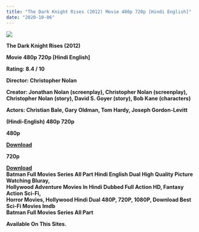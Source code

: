 ```yaml
---
title: "The Dark Knight Rises (2012) Movie 480p 720p [Hindi English]"
date: "2020-10-06"
---
```


[**![](https://1.bp.blogspot.com/-U67aUg92W30/X0TdFzdPo-I/AAAAAAAAEm8/9cykS5iXw2oD2SU3f-UN6gZUBaLFpj2zQCLcBGAsYHQ/s1600/images{2deb609f52c527dc8b4fbab26c6d0bae2964b23de7178cabf97238dc1868ff55}252859{2deb609f52c527dc8b4fbab26c6d0bae2964b23de7178cabf97238dc1868ff55}2529.webp)**](https://1.bp.blogspot.com/-U67aUg92W30/X0TdFzdPo-I/AAAAAAAAEm8/9cykS5iXw2oD2SU3f-UN6gZUBaLFpj2zQCLcBGAsYHQ/s1600/images{2deb609f52c527dc8b4fbab26c6d0bae2964b23de7178cabf97238dc1868ff55}252859{2deb609f52c527dc8b4fbab26c6d0bae2964b23de7178cabf97238dc1868ff55}2529.webp)

**The Dark Knight Rises (2012)**

**Movie 480p 720p \[Hindi English\]**

**Rating: 8.4 / 10** 

**Director: Christopher Nolan**

**Creator: Jonathan Nolan (screenplay), Christopher Nolan (screenplay), Christopher Nolan (story), David S. Goyer (story), Bob Kane (characters)**

**Actors: Christian Bale, Gary Oldman, Tom Hardy, Joseph Gordon-Levitt**

 **(Hindi-English) 480p 720p** 

**480p**

**[Download](https://myglinks.xyz/799)** 

**720p**

**[Download](https://myglinks.xyz/800)**   
**Batman Full Movies Series All Part Hindi English Dual High Quality Picture Watching Bluray,**  
 **Hollywood Adventure Movies In Hindi Dubbed Full Action HD, Fantasy Action Sci-Fi,**  
**Horror Movies, Hollywood Hindi Dual 480P, 720P, 1080P, Download Best Sci-Fi Movies Imdb**   
**Batman Full Movies Series All Part**  
  
**Available On This Sites.**
